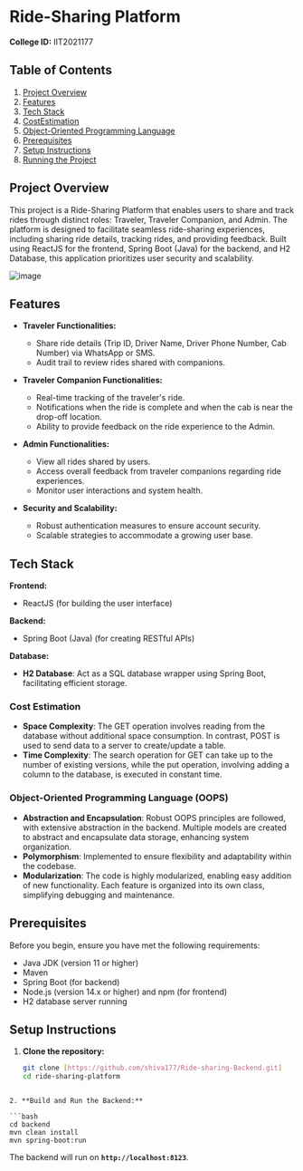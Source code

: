 # Ride-Sharing Platform

**College ID:** IIT2021177

## Table of Contents
1. [Project Overview](#project-overview)
2. [Features](#features)
3. [Tech Stack](#tech-stack)
4. [CostEstimation](#CostEstimation)
5. [Object-Oriented Programming Language](#Object-OrientedProgrammingLanguage)
6. [Prerequisites](#prerequisites)
7. [Setup Instructions](#setup-instructions)
8. [Running the Project](#running-the-project)


## Project Overview
This project is a Ride-Sharing Platform that enables users to share and track rides through distinct roles: Traveler, Traveler Companion, and Admin. The platform is designed to facilitate seamless ride-sharing experiences, including sharing ride details, tracking rides, and providing feedback. Built using ReactJS for the frontend, Spring Boot (Java) for the backend, and H2 Database, this application prioritizes user security and scalability.

![image](https://example.com/path/to/your/image.png)

## Features
- **Traveler Functionalities:**
  - Share ride details (Trip ID, Driver Name, Driver Phone Number, Cab Number) via WhatsApp or SMS.
  - Audit trail to review rides shared with companions.
  
- **Traveler Companion Functionalities:**
  - Real-time tracking of the traveler's ride.
  - Notifications when the ride is complete and when the cab is near the drop-off location.
  - Ability to provide feedback on the ride experience to the Admin.

- **Admin Functionalities:**
  - View all rides shared by users.
  - Access overall feedback from traveler companions regarding ride experiences.
  - Monitor user interactions and system health.

- **Security and Scalability:**
  - Robust authentication measures to ensure account security.
  - Scalable strategies to accommodate a growing user base.

## Tech Stack
**Frontend:**
- ReactJS (for building the user interface)

**Backend:**
- Spring Boot (Java) (for creating RESTful APIs)

**Database:**
- **H2 Database**: Act as a SQL database wrapper using Spring Boot, facilitating efficient storage.

### Cost Estimation

- **Space Complexity**: The GET operation involves reading from the database without additional space consumption. In contrast, POST is used to send data to a server to create/update a table.
- **Time Complexity**: The search operation for GET can take up to the number of existing versions, while the put operation, involving adding a column to the database, is executed in constant time.

### **Object-Oriented Programming Language (OOPS)**

- **Abstraction and Encapsulation**: Robust OOPS principles are followed, with extensive abstraction in the backend. Multiple models are created to abstract and encapsulate data storage, enhancing system organization.                                 
- **Polymorphism**: Implemented to ensure flexibility and adaptability within the codebase.
- **Modularization**: The code is highly modularized, enabling easy addition of new functionality. Each feature is organized into its own class, simplifying debugging and maintenance.

## Prerequisites
Before you begin, ensure you have met the following requirements:
- Java JDK (version 11 or higher)
- Maven
- Spring Boot (for backend)
- Node.js (version 14.x or higher) and npm (for frontend)
- H2 database server running

## Setup Instructions

1. **Clone the repository:**
   ```bash
   git clone [https://github.com/shiva177/Ride-sharing-Backend.git]
   cd ride-sharing-platform
```

2. **Build and Run the Backend:**

```bash
cd backend
mvn clean install
mvn spring-boot:run
```

The backend will run on **`http://localhost:8123`**.


